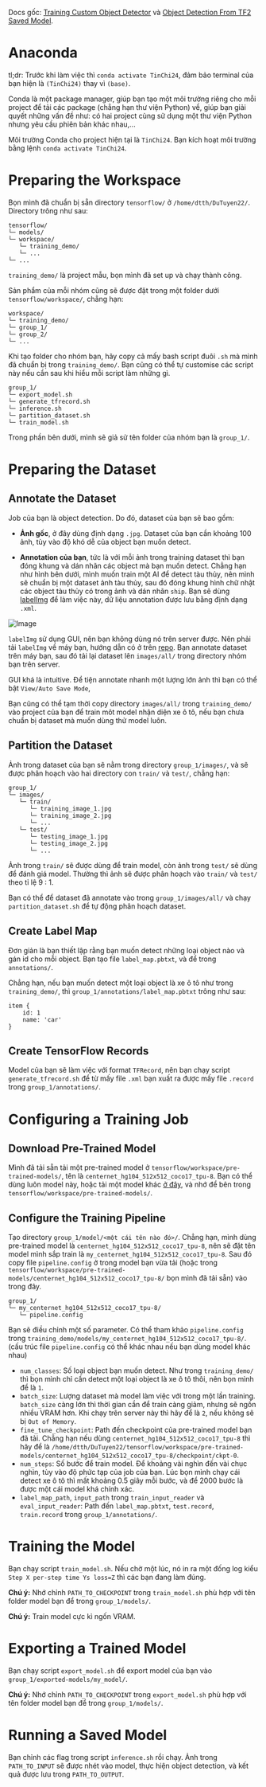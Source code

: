 Docs gốc: [Training Custom Object Detector](https://tensorflow-object-detection-api-tutorial.readthedocs.io/en/latest/training.html) và [Object Detection From TF2 Saved Model](https://tensorflow-object-detection-api-tutorial.readthedocs.io/en/latest/auto_examples/index.html).

# Anaconda

tl;dr: Trước khi làm việc thì `conda activate TinChi24`, đảm bảo terminal của bạn hiện là `(TinChi24)` thay vì `(base)`.

Conda là một package manager, giúp bạn tạo một môi trường riêng cho mỗi project để tải các package (chẳng hạn thư viện Python) về, giúp bạn giải quyết những vấn đề như: có hai project cùng sử  dụng một thư viện Python nhưng yêu cầu phiên bản khác nhau,...

Môi trường Conda cho project hiện tại là `TinChi24`. Bạn kích hoạt môi trường bằng lệnh `conda activate TinChi24`.

# Preparing the Workspace

Bọn mình đã chuẩn bị sẵn directory `tensorflow/` ở `/home/dtth/DuTuyen22/`. Directory trông như sau:

```
tensorflow/
└─ models/
└─ workspace/
   └─ training_demo/
   └─ ...
└─ ...
```

`training_demo/` là project mẫu, bọn mình đã set up và chạy thành công.

Sản phẩm của mỗi nhóm cũng sẽ được đặt trong một folder dưới `tensorflow/workspace/`, chẳng hạn:

```
workspace/
└─ training_demo/
└─ group_1/
└─ group_2/
└─ ...
```

Khi tạo folder cho nhóm bạn, hãy copy cả mấy bash script đuôi `.sh` mà mình đã chuẩn bị trong `training_demo/`. Bạn cũng có thể tự customise các script này nếu cần sau khi hiểu mỗi script làm những gì.

```
group_1/
└─ export_model.sh
└─ generate_tfrecord.sh
└─ inference.sh
└─ partition_dataset.sh
└─ train_model.sh
```

Trong phần bên dưới, mình sẽ giả sử tên folder của nhóm bạn là `group_1/`.

# Preparing the Dataset

## Annotate the Dataset

Job của bạn là object detection. Do đó, dataset của bạn sẽ bao gồm:

- **Ảnh gốc**, ở đây dùng định dạng `.jpg`. Dataset của bạn cần khoảng 100 ảnh, tùy vào độ khó dễ của object bạn muốn detect.

- **Annotation của bạn**, tức là với mỗi ảnh trong training dataset thì bạn đóng khung và dán nhãn các object mà bạn muốn detect. Chẳng hạn như hình bên dưới, mình muốn train một AI để detect tàu thủy, nên mình sẽ chuẩn bị một dataset ảnh tàu thủy, sau đó đóng khung hình chữ nhật các object tàu thủy có trong ảnh và dán nhãn `ship`. Bạn sẽ dùng [labelImg](https://github.com/HumanSignal/labelImg) để làm việc này, dữ liệu annotation được lưu bằng định dạng `.xml`.

![Image](https://tensorflow-object-detection-api-tutorial.readthedocs.io/en/latest/_images/labelImg.JPG)

`labelImg` sử dụng GUI, nên bạn không dùng nó trên server được. Nên phải tải `labelImg` về máy bạn, hướng dẫn có ở trên [repo](https://github.com/HumanSignal/labelImg). Bạn annotate dataset trên máy bạn, sau đó tải lại dataset lên `images/all/` trong directory nhóm bạn trên server.

GUI khá là intuitive. Để tiện annotate nhanh một lượng lớn ảnh thì bạn có thể bật `View/Auto Save Mode`,

Bạn cũng có thể tạm thời copy directory `images/all/` trong `training_demo/` vào project của bạn để train môt model nhận diện xe ô tô, nếu bạn chưa chuẩn bị dataset mà muốn dùng thử model luôn.

## Partition the Dataset

Ảnh trong dataset của bạn sẽ nằm trong directory `group_1/images/`, và sẽ được phân hoạch vào hai directory con `train/` và `test/`, chẳng hạn:

```
group_1/
└─ images/
   └─ train/
      └─ training_image_1.jpg
      └─ training_image_2.jpg
      └─ ...
   └─ test/
      └─ testing_image_1.jpg
      └─ testing_image_2.jpg
      └─ ...
```

Ảnh trong `train/` sẽ được dùng để  train model, còn ảnh trong `test/` sẽ dùng để đánh giá model. Thường thì ảnh sẽ được phân hoạch vào `train/` và `test/` theo tỉ lệ 9 : 1.

Bạn có thể để dataset đã annotate vào trong `group_1/images/all/` và chạy `partition_dataset.sh` để tự động phân hoạch dataset.

## Create Label Map

Đơn giản là bạn thiết lập rằng bạn muốn detect những loại object nào và gán id cho mỗi object. Bạn tạo file `label_map.pbtxt`, và để trong `annotations/`.

Chẳng hạn, nếu bạn muốn detect một loại object là xe ô tô như trong `training_demo/`, thì `group_1/annotations/label_map.pbtxt` trông như sau:

```
item {
    id: 1
    name: 'car'
}
```

## Create TensorFlow Records

Model của bạn sẽ làm việc với format `TFRecord`, nên bạn chạy script `generate_tfrecord.sh` để  từ mấy file `.xml` bạn xuất ra được mấy file `.record` trong `group_1/annotations/`.

# Configuring a Training Job

## Download Pre-Trained Model

Mình đã tải sẵn tải một pre-trained model ở `tensorflow/workspace/pre-trained-models/`, tên là `centernet_hg104_512x512_coco17_tpu-8`. Bạn có thể dùng luôn model này, hoặc tải một model khác [ở đây](https://github.com/tensorflow/models/blob/master/research/object_detection/g3doc/tf2_detection_zoo.md), và nhớ để bên trong `tensorflow/workspace/pre-trained-models/`.

## Configure the Training Pipeline

Tạo directory `group_1/model/<một cái tên nào đó>/`. Chẳng hạn, mình dùng pre-trained model là `centernet_hg104_512x512_coco17_tpu-8`, nên sẽ đặt tên model mình sắp train là `my_centernet_hg104_512x512_coco17_tpu-8`. Sau đó copy file `pipeline.config` ở trong model bạn vừa tải (hoặc trong `tensorflow/workspace/pre-trained-models/centernet_hg104_512x512_coco17_tpu-8/` bọn mình đã tải sẵn) vào trong đây.

```
group_1/
└─ my_centernet_hg104_512x512_coco17_tpu-8/
   └─ pipeline.config
```

Bạn sẽ điều chỉnh một số parameter. Có thể tham khảo `pipeline.config` trong `training_demo/models/my_centernet_hg104_512x512_coco17_tpu-8/`. (cấu trúc file `pipeline.config` có thể khác nhau nếu bạn dùng model khác nhau)

- `num_classes`: Số loại object bạn muốn detect. Như trong `training_demo/` thì bọn mình chỉ cần detect một loại object là xe ô tô thôi, nên bọn mình để là `1`.
- `batch_size`: Lượng dataset mà model làm việc với trong một lần training. `batch_size` càng lớn thì thời gian cần để train càng giảm, nhưng sẽ ngốn nhiều VRAM hơn. Khi chạy trên server này thì hãy để là `2`, nếu không sẽ bị `Out of Memory`.
- `fine_tune_checkpoint`: Path đến checkpoint của pre-trained model bạn đã tải. Chẳng hạn nếu dùng `centernet_hg104_512x512_coco17_tpu-8` thì hãy để là `/home/dtth/DuTuyen22/tensorflow/workspace/pre-trained-models/centernet_hg104_512x512_coco17_tpu-8/checkpoint/ckpt-0`.
- `num_steps`: Số bước để train model. Để khoảng vài nghìn đến vài chục nghìn, tùy vào độ phức tạp của job của bạn. Lúc bọn mình chạy cái detect xe ô tô thì mất khoảng 0.5 giây mỗi bước, và để 2000 bước là được một cái model khá chính xác.
- `label_map_path`, `input_path` trong `train_input_reader` và `eval_input_reader`: Path đến `label_map.pbtxt`, `test.record`, `train.record` trong `group_1/annotations/`.

# Training the Model

Bạn chạy script `train_model.sh`. Nếu chờ một lúc, nó in ra một đống log kiểu `Step X per-step time Ys loss=Z` thì các bạn đang làm đúng.

**Chú ý:** Nhớ chỉnh `PATH_TO_CHECKPOINT` trong `train_model.sh` phù hợp với tên folder model bạn để trong `group_1/models/`.

**Chú ý:** Train model cực kì ngốn VRAM.

# Exporting a Trained Model

Bạn chạy script `export_model.sh` để export model của bạn vào `group_1/exported-models/my_model/`.

**Chú ý:** Nhớ chỉnh `PATH_TO_CHECKPOINT` trong `export_model.sh` phù hợp với tên folder model bạn để trong `group_1/models/`.

# Running a Saved Model

Bạn chỉnh các flag trong script `inference.sh` rồi chạy. Ảnh trong `PATH_TO_INPUT` sẽ được nhét vào model, thực hiện object detection, và kết quả được lưu trong `PATH_TO_OUTPUT`.
